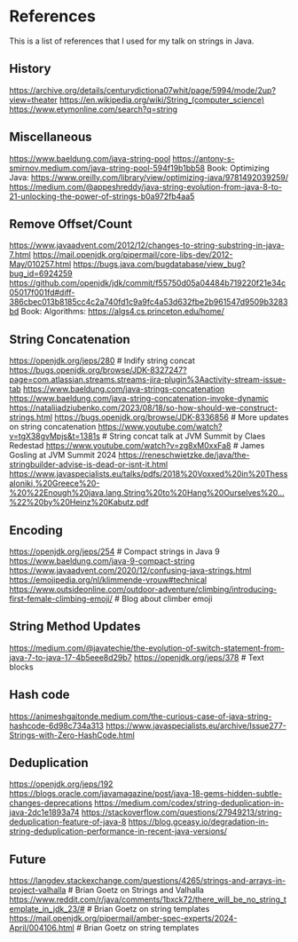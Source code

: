 # References

This is a list of references that I used for my talk on strings in Java.

## History
https://archive.org/details/centurydictiona07whit/page/5994/mode/2up?view=theater
https://en.wikipedia.org/wiki/String_(computer_science)
https://www.etymonline.com/search?q=string

## Miscellaneous
https://www.baeldung.com/java-string-pool
https://antony-s-smirnov.medium.com/java-string-pool-594f19b1bb58
Book: Optimizing Java: https://www.oreilly.com/library/view/optimizing-java/9781492039259/
https://medium.com/@appeshreddy/java-string-evolution-from-java-8-to-21-unlocking-the-power-of-strings-b0a972fb4aa5

## Remove Offset/Count
https://www.javaadvent.com/2012/12/changes-to-string-substring-in-java-7.html
https://mail.openjdk.org/pipermail/core-libs-dev/2012-May/010257.html
https://bugs.java.com/bugdatabase/view_bug?bug_id=6924259
https://github.com/openjdk/jdk/commit/f55750d05a04484b719220f21e34c05017f001fd#diff-386cbec013b8185cc4c2a740fd1c9a9fc4a53d632fbe2b961547d9509b3283bd
Book: Algorithms: https://algs4.cs.princeton.edu/home/

## String Concatenation
https://openjdk.org/jeps/280 # Indify string concat
https://bugs.openjdk.org/browse/JDK-8327247?page=com.atlassian.streams.streams-jira-plugin%3Aactivity-stream-issue-tab
https://www.baeldung.com/java-strings-concatenation
https://www.baeldung.com/java-string-concatenation-invoke-dynamic
https://nataliiadziubenko.com/2023/08/18/so-how-should-we-construct-strings.html
https://bugs.openjdk.org/browse/JDK-8336856 # More updates on string concatenation
https://www.youtube.com/watch?v=tgX38gvMpjs&t=1381s # String concat talk at JVM Summit by Claes Redestad
https://www.youtube.com/watch?v=zg8xM0xxFa8 # James Gosling at JVM Summit 2024
https://reneschwietzke.de/java/the-stringbuilder-advise-is-dead-or-isnt-it.html
https://www.javaspecialists.eu/talks/pdfs/2018%20Voxxed%20in%20Thessaloniki,%20Greece%20-%20%22Enough%20java.lang.String%20to%20Hang%20Ourselves%20...%22%20by%20Heinz%20Kabutz.pdf

## Encoding
https://openjdk.org/jeps/254 # Compact strings in Java 9
https://www.baeldung.com/java-9-compact-string
https://www.javaadvent.com/2020/12/confusing-java-strings.html
https://emojipedia.org/nl/klimmende-vrouw#technical
https://www.outsideonline.com/outdoor-adventure/climbing/introducing-first-female-climbing-emoji/ # Blog about climber emoji


## String Method Updates
https://medium.com/@javatechie/the-evolution-of-switch-statement-from-java-7-to-java-17-4b5eee8d29b7
https://openjdk.org/jeps/378 # Text blocks

## Hash code
https://animeshgaitonde.medium.com/the-curious-case-of-java-string-hashcode-6d98c734a313
https://www.javaspecialists.eu/archive/Issue277-Strings-with-Zero-HashCode.html

## Deduplication
https://openjdk.org/jeps/192
https://blogs.oracle.com/javamagazine/post/java-18-gems-hidden-subtle-changes-deprecations
https://medium.com/codex/string-deduplication-in-java-2dc1e1893a74
https://stackoverflow.com/questions/27949213/string-deduplication-feature-of-java-8
https://blog.gceasy.io/degradation-in-string-deduplication-performance-in-recent-java-versions/

## Future
https://langdev.stackexchange.com/questions/4265/strings-and-arrays-in-project-valhalla # Brian Goetz on Strings and Valhalla
https://www.reddit.com/r/java/comments/1bxck72/there_will_be_no_string_template_in_jdk_23/# # Brian Goetz on string templates
https://mail.openjdk.org/pipermail/amber-spec-experts/2024-April/004106.html # Brian Goetz on string templates



